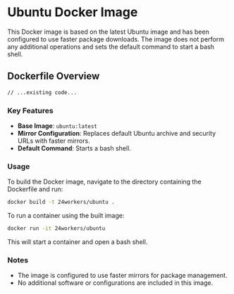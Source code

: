 # Ubuntu Docker Image

This Docker image is based on the latest Ubuntu image and has been configured to use faster package downloads. The image does not perform any additional operations and sets the default command to start a bash shell.

## Dockerfile Overview

```dockerfile
// ...existing code...
```

### Key Features

- **Base Image**: `ubuntu:latest`
- **Mirror Configuration**: Replaces default Ubuntu archive and security URLs with faster mirrors.
- **Default Command**: Starts a bash shell.

### Usage

To build the Docker image, navigate to the directory containing the Dockerfile and run:

```sh
docker build -t 24workers/ubuntu .
```

To run a container using the built image:

```sh
docker run -it 24workers/ubuntu
```

This will start a container and open a bash shell.

### Notes

- The image is configured to use faster mirrors for package management.
- No additional software or configurations are included in this image.
